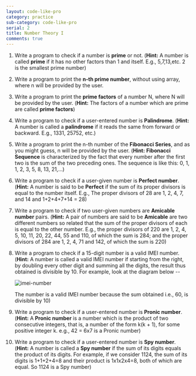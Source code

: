 ```yaml
---
layout: code-like-pro
category: practice
sub-category: code-like-pro
serial: 2
title: Number Theory I
comments: true
---
```


1. Write a program to check if a number is **prime** or not. (**Hint:** A number is called **prime** if it has no other factors than 1 and itself. E.g., 5,7,13,etc. 2 is the smallest prime number)
2. Write a program to print the **n-th prime number**, without using array, where n will be provided by the user.
3. Write a program to print the **prime factors** of a number N, where N will be provided by the user. (**Hint:** The factors of a number which are prime are called **prime factors**)
4. Write a program to check if a user-entered number is **Palindrome**. (**Hint:** A number is called a **palindrome** if it reads the same from forward or backward. E.g., 1331, 25752, etc.)
5. Write a program to print the n-th number of the **Fibonacci Series**, and as you might guess, n will be provided by the user. (**Hint:** **Fibonacci Sequence** is characterized by the fact that every number after the first two is the sum of the two preceding ones. The sequence is like this: 0, 1, 1, 2, 3, 5, 8, 13, 21,...)
6. Write a program to check if a user-given number is **Perfect number**. (**Hint:** A number is said to be **Perfect** if the sum of its proper divisors is equal to the number itself. E.g., The proper divisors of 28 are 1, 2, 4, 7, and 14 and 1+2+4+7+14 = 28)
7. Write a program to check if two user-given numbers are **Amicable number** pairs. (**Hint:** A pair of numbers are said to be **Amicable** are two different numbers so related that the sum of the proper divisors of each is equal to the other number. E.g., the proper divisors of 220 are 1, 2, 4, 5, 10, 11, 20, 22, 44, 55 and 110, of which the sum is 284; and the proper divisors of 284 are 1, 2, 4, 71 and 142, of which the sum is 220)
8. Write a program to check if a 15-digit number is a valid IMEI number. (**Hint:** A number is called a valid IMEI number if starting from the right, by doubling every other digit and summing all the digits, the result thus obtained is divisible by 10. For example, look at the diagram below --

    ![imei-number](https://i1.wp.com/www.guideforschool.com/wp-content/uploads/2014/02/imei-number-java.jpg?resize=618%2C195)

    The number is a valid IMEI number because the sum obtained i.e., 60, is divisible by 10)

9. Write a program to check if a user-entered number is **Pronic number**. (**Hint:** A **Pronic number** is a number which is the product of two consecutive integers, that is, a number of the form k(k + 1), for some positive integer k. e.g., 42 = 6x7 is a Pronic number)
10. Write a program to check if a user-entered number is **Spy number**. (**Hint:** A number is called a **Spy number** if the sum of its digits equals the product of its digits. For example, if we consider 1124, the sum of its digits is 1+1+2+4=8 and their product is 1x1x2x4=8, both of which are equal. So 1124 is a Spy number)
